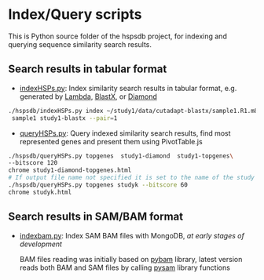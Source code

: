 # Index/Query scripts

This is Python source folder of the hspsdb project, for indexing and querying
sequence similarity search results.

## Search results in tabular format

* [indexHSPs.py](indexHSPs.py): Index similarity search results
 in tabular format, e.g. generated by [Lambda](https://github.com/seqan/lambda),
 [BlastX](http://blast.ncbi.nlm.nih.gov),
 or [Diamond](https://github.com/bbuchfink/diamond)

 ```bash
 ./hspsdb/indexHSPs.py index ~/study1/data/cutadapt-blastx/sample1.R1.m8\
  sample1 study1-blastx --pair=1
 ```

* [queryHSPs.py](queryHSPs.py): Query indexed similarity search results,
  find most represented genes and present them using PivotTable.js
  
 ```bash
./hspsdb/queryHSPs.py topgenes  study1-diamond  study1-topgenes\
 --bitscore 120
chrome study1-diamond-topgenes.html
# If output file name not specified it is set to the name of the study    
./hspsdb/queryHSPs.py topgenes studyk --bitscore 60
chrome studyk.html
 ```

## Search results in SAM/BAM format

* [indexbam.py](indexbam.py): Index SAM BAM files with MongoDB,
  _at early stages of development_

  BAM files reading was initially based on
  [pybam](https://github.com/JohnLonginotto/pybam) library,
  latest version reads both BAM and SAM files by calling
  [pysam](https://github.com/pysam-developers/pysam) library functions

